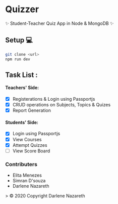# Quizzer

✨ Student-Teacher Quiz App in Node &amp; MongoDB ✨

## Setup 💻

```bash
git clone <url>
npm run dev
```

## Task List :

#### Teachers' Side:
- [x] Registerations &amp; Login using Passportjs
- [x] CRUD operations on Subjects, Topics & Quizes
- [x] Report Generation

#### Students' Side:
- [x] Login using Passportjs
- [x] View Courses
- [x] Attempt Quizzes
- [ ] View Score Board

### Contributers
<ul>
  <li>Elita Menezes</li>
  <li>Simran D'souza</li>
  <li>Darlene Nazareth</li>
</ul>
> &copy; 2020 Copyright Darlene Nazareth
